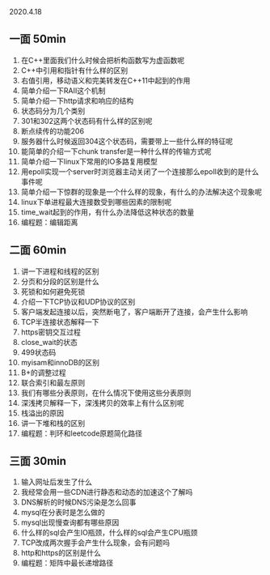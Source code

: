 2020.4.18

## 一面 50min

1.  在C++里面我们什么时候会把析构函数写为虚函数呢
2.  C++中引用和指针有什么样的区别
3.  右值引用，移动语义和完美转发在C++11中起到的作用
4.  简单介绍一下RAII这个机制
5.  简单介绍一下http请求和响应的结构
6.  状态码分为几个类别
7.  301和302这两个状态码有什么样的区别呢
8.  断点续传的功能206
9.  服务器什么时候返回304这个状态码，需要带上一些什么样的特征呢
10.  能简单的介绍一下chunk transfer是一种什么样的传输方式呢
11.  简单介绍一下linux下常用的IO多路复用模型
12.  用epoll实现一个server时浏览器主动关闭了一个连接那么epoll收到的是什么事件呢
13.  简单介绍一下惊群的现象是一个什么样的现象，有什么的办法解决这个现象呢
14.  linux下单进程最大连接数受到哪些因素的限制呢
15.  time_wait起到的作用，有什么办法降低这种状态的数量
16.  编程题：编辑距离

## 二面 60min

1.  讲一下进程和线程的区别
2.  分页和分段的区别是什么
3.  死锁和如何避免死锁
4.  介绍一下TCP协议和UDP协议的区别
5.  客户端发起连接以后，突然断电了，客户端断开了连接，会产生什么影响
6.  TCP半连接状态解释一下
7.  https密钥交互过程
8.  close_wait的状态
9.  499状态码
10.  myisam和innoDB的区别
11.  B+的调整过程
12.  联合索引和最左原则
13.  我们有哪些分表原则，在什么情况下使用这些分表原则
14.  深浅拷贝解释一下，深浅拷贝的效率上有什么区别呢
15.  栈溢出的原因
16.  讲一下堆和栈的区别
17.  编程题：判环和leetcode原题简化路径

## 三面 30min

1.  输入网址后发生了什么
2.  我经常会用一些CDN进行静态和动态的加速这个了解吗
3.  DNS解析的时候DNS污染是怎么回事
4.  mysql在分表时是怎么做的
5.  mysql出现慢查询都有哪些原因
6.  什么样的sql会产生IO瓶颈，什么样的sql会产生CPU瓶颈
7.  TCP改成两次握手会产生什么现象，会有问题吗
8.  http和https的区别是什么
9.  编程题：矩阵中最长递增路径